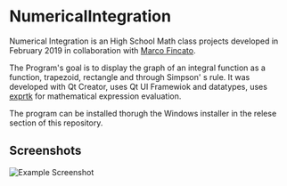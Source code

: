 # NumericalIntegration
Numerical Integration is an High School Math class projects developed in February 2019 in collaboration with [Marco Fincato](https://github.com/marc0777).  
  
The Program's goal is to display the graph of an integral function as a function, trapezoid, rectangle and through Simpson' s rule.
It was developed with Qt Creator, uses Qt UI Framewiok and datatypes, uses [exprtk](https://github.com/ArashPartow/exprtk) for mathematical expression evaluation.
  
The program can be installed thorugh the Windows installer in the relese section of this repository.
  
## Screenshots
![Example Screenshot](Screenshot/NI1.png)
